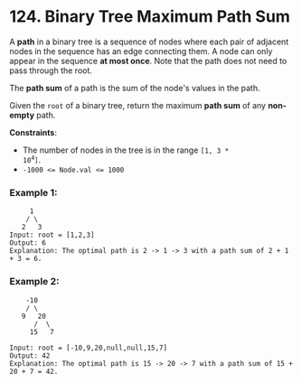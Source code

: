 # 124. Binary Tree Maximum Path Sum

A **path** in a binary tree is a sequence of nodes where each pair of adjacent nodes in the sequence has an edge connecting them. A node can only appear in the sequence **at most once**. Note that the path does not need to pass through the root.

The **path sum** of a path is the sum of the node's values in the path.

Given the `root` of a binary tree, return the maximum **path sum** of any **non-empty** path.

**Constraints**:
- The number of nodes in the tree is in the range <code>[1, 3 * 10<sup>4</sup>]</code>.
- `-1000 <= Node.val <= 1000`

### Example 1:
```
     1
    / \
   2   3
Input: root = [1,2,3]
Output: 6
Explanation: The optimal path is 2 -> 1 -> 3 with a path sum of 2 + 1 + 3 = 6.
```

### Example 2:
```
    -10
    / \
   9   20
      /  \  
     15   7

Input: root = [-10,9,20,null,null,15,7]
Output: 42
Explanation: The optimal path is 15 -> 20 -> 7 with a path sum of 15 + 20 + 7 = 42.
```
